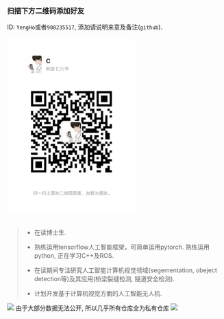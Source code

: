 ### 扫描下方二维码添加好友
ID: `YengHo`或者`908235517`, 添加请说明来意及备注(`github`).</br>
</br>
<img src="https://github.com/CYHooo/CYHooo/blob/main/images/wechatQR.jpg" hight="300" width="300"></br>
</br>

> - 在读博士生.
>
> - 熟练运用tensorflow人工智能框架，可简单运用pytorch. 熟练运用python, 正在学习C++及ROS.
>
> - 在读期间专注研究人工智能计算机视觉领域(segementation, obeject detection等)及其应用(桥梁裂缝检测, 隧道安全检测).
>
> - 计划开发基于计算机视觉方面的人工智能无人机.

<img src="https://github.com/CYHooo/CYHooo/assets/69567520/24941c2a-4ff4-4115-ad38-fa11066b2748" height="15">
由于大部分数据无法公开, 所以几乎所有仓库全为私有仓库
<img src="https://github.com/CYHooo/CYHooo/assets/69567520/2c1afc6a-ed0d-4064-891c-86b7720eefce" height="30">
